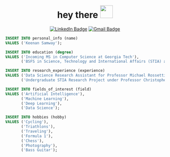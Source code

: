 <h1 align="center">hey there <img src="https://media.giphy.com/media/hvRJCLFzcasrR4ia7z/giphy.gif" width="40"></h1>

<p align="center">
<a href="https://linkedin.com/in/keenansamway"><img src="https://img.shields.io/badge/LinkedIn-0077B5?style=for-the-badge&logo=linkedin&logoColor=white" alt="LinkedIn Badge"></a>
<a href="mailto:keenan.samway@gmail.com"><img src="https://img.shields.io/badge/Gmail-D14836?style=for-the-badge&logo=gmail&logoColor=white" alt="Gmail Badge"></a>
</p>

<!-- ### :man_technologist: &nbsp;About Me: -->


```sql
INSERT INTO personal_info (name)
VALUES ('Keenan Samway');

INSERT INTO education (degree)
VALUES ('Incoming MS in Computer Science at Georgia Tech'),
       ('BSFS in Science, Technology and International Affairs (STIA) at Georgetown University');

INSERT INTO research_experience (experience)
VALUES ('Data Science Research Assistant for Professor Michael Rossetti'),
       ('Undergraduate STIA Research Project under Professor Christopher Lawrence');

INSERT INTO fields_of_interest (field)
VALUES ('Artificial Intelligence'),
       ('Machine Learning'),
       ('Deep Learning'),
       ('Data Science');

INSERT INTO hobbies (hobby)
VALUES ('Cycling'),
       ('Triathlons'),
       ('Traveling'),
       ('Formula 1'),
       ('Chess'),
       ('Photography'),
       ('Bass Guitar');
```


<!-- ==================================================================================================== -->


<!--
```python
name = "Keenan Samway"

education = [
    "Incoming MS in Computer Science at Georgia Tech",
    "BSFS in Science, Technology and International Affairs (STIA) from Georgetown University"
]

research_experience = [
    "Data Science Research Assistant for Professor Michael Rossetti",
    "Undergraduate STIA Research Project under Professor Christopher Lawrence"
]

fields_of_interest = [
    "Artificial Intelligence",
    "Generative AI",
    "Machine Learning", 
    "Deep Learning",
    "Unsupervised Learning",
    "Data Science",
]

hobbies = ["Cycling", "Triathlons", "Traveling", "Formula 1", "Chess", "Photography", "Bass Guitar"]
```
-->
